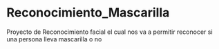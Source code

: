 # Reconocimiento_Mascarilla
Proyecto de Reconocimiento facial el cual nos va a permitir reconocer si una persona lleva mascarilla o no
